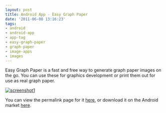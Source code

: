```yaml
---
layout: post
title: Android App - Easy Graph Paper
date: '2011-06-08 13:16:23'
tags:
- android
- android-app
- app-tag
- easy-graph-paper
- graph-paper
- image-apps
- images
---
```



Easy Graph Paper is a fast and free way to generate graph paper images on the go. You can use these for graphics development or print them out for use as real graph paper.

[![](http://66.147.244.180/~hunterda/content/images/2011/06/screenshot118-180x300.png "screenshot1")](http://hunterdavis.com/android-app-easy-graph-paper)

You can view the permalink page for it [here](http://hunterdavis.com/android-app-easy-graph-paper), or download it on the Android market [here](https://market.android.com/details?id=com.hunterdavis.easygraphpaper).


